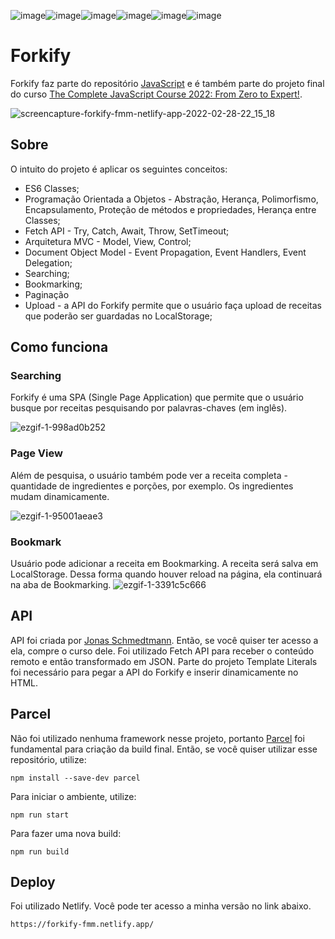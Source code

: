 ![image](https://img.shields.io/badge/HTML5-E34F26?style=for-the-badge&logo=html5&logoColor=white)![image](https://img.shields.io/badge/Sass-CC6699?style=for-the-badge&logo=sass&logoColor=white)![image](https://img.shields.io/badge/JavaScript-323330?style=for-the-badge&logo=javascript&logoColor=F7DF1E)![image](https://img.shields.io/badge/json-5E5C5C?style=for-the-badge&logo=json&logoColor=white)![image](https://img.shields.io/badge/npm-CB3837?style=for-the-badge&logo=npm&logoColor=white)![image](https://img.shields.io/badge/Netlify-00C7B7?style=for-the-badge&logo=netlify&logoColor=white)

# Forkify

Forkify faz parte do repositório [JavaScript](https://github.com/felipe-miranda-marreiros/JavaScript) e é também parte do projeto final do curso [The Complete JavaScript Course 2022: From Zero to Expert!](https://www.udemy.com/course/the-complete-javascript-course/).

![screencapture-forkify-fmm-netlify-app-2022-02-28-22_15_18](https://user-images.githubusercontent.com/91689754/156086205-42f07b33-07c4-418c-9af2-1bb2f8f59095.png)

## Sobre

O intuito do projeto é aplicar os seguintes conceitos:

* ES6 Classes;
* Programação Orientada a Objetos - Abstração, Herança, Polimorfismo, Encapsulamento, Proteção de métodos e propriedades, Herança entre Classes;
* Fetch API - Try, Catch, Await, Throw, SetTimeout;
* Arquitetura MVC - Model, View, Control;
* Document Object Model - Event Propagation, Event Handlers, Event Delegation;
* Searching;
* Bookmarking;
* Paginação
* Upload - a API do Forkify permite que o usuário faça upload de receitas que poderão ser guardadas no LocalStorage;

## Como funciona

### Searching

Forkify é uma SPA (Single Page Application) que permite que o usuário busque por receitas pesquisando por palavras-chaves (em inglês).

![ezgif-1-998ad0b252](https://user-images.githubusercontent.com/91689754/156085122-85d4797b-ae86-45f9-92bc-0df93c3688ba.gif)

### Page View
Além de pesquisa, o usuário também pode ver a receita completa - quantidade de ingredientes e porções, por exemplo. Os ingredientes mudam dinamicamente.

![ezgif-1-95001aeae3](https://user-images.githubusercontent.com/91689754/156085696-81f340cb-e377-40fd-934b-c88da8f1031a.gif)

### Bookmark

Usuário pode adicionar a receita em Bookmarking. A receita será salva em LocalStorage. Dessa forma quando houver reload na página, ela continuará na aba de Bookmarking.
![ezgif-1-3391c5c666](https://user-images.githubusercontent.com/91689754/156085948-bba80977-e8dc-4658-89f3-f074a5191bea.gif)

## API

API foi criada por [Jonas Schmedtmann](https://mobile.twitter.com/jonasschmedtman?lang=en). Então, se você quiser ter acesso a ela, compre o curso dele. Foi utilizado Fetch API para receber o conteúdo remoto e então transformado em JSON. Parte do projeto Template Literals foi necessário para pegar a API do Forkify e inserir dinamicamente no HTML.

## Parcel

Não foi utilizado nenhuma framework nesse projeto, portanto [Parcel](https://parceljs.org/) foi fundamental para criação da build final. Então, se você quiser utilizar esse repositório, utilize:

```
npm install --save-dev parcel
```

Para iniciar o ambiente, utilize:

```
npm run start
```

Para fazer uma nova build:

```
npm run build
```

## Deploy

Foi utilizado Netlify. Você pode ter acesso a minha versão no link abaixo.

```url
https://forkify-fmm.netlify.app/
```


